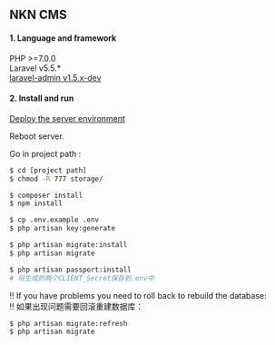 ## NKN CMS

#### 1. Language and framework
PHP >=7.0.0  
Laravel v5.5.*  
[laravel-admin v1.5.x-dev](http://laravel-admin.org/)    

#### 2. Install and run
[Deploy the server environment](http://www.jianshu.com/p/1f17a69f6dcf)

Reboot server.

Go in project path :
```bash
$ cd [project path]
$ chmod -R 777 storage/

$ composer install
$ npm install

$ cp .env.example .env
$ php artisan key:generate 

$ php artisan migrate:install
$ php artisan migrate

$ php artisan passport:install
# 将生成的两个CLIENT_Secret保存到.env中
```  
  
!! If you have problems you need to roll back to rebuild the database:    
!! 如果出现问题需要回滚重建数据库：  
```bash
$ php artisan migrate:refresh
$ php artisan migrate
```
 